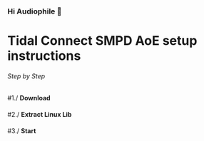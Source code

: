 ### Hi Audiophile 👋


# Tidal Connect SMPD AoE setup instructions

###### Step by Step

#1./ **Download**
> 
> 
> 
> 
> 
>
> 
> 
> 
> 
> 
> 
> 
####
####
#2./ **Extract Linux Lib**
> 
> 
> 
> 
> 
> 
> 
>

####
####
#3./ **Start**
> 
> 
####
####
